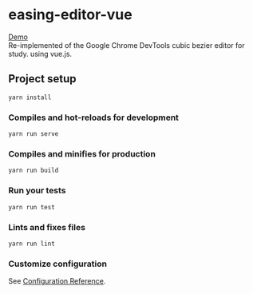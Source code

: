 # easing-editor-vue
[Demo](https://mizunoajigawakaru.github.io/easing-editor-vue/)  
Re-implemented of the Google Chrome DevTools cubic bezier editor for study. using vue.js.

## Project setup
```
yarn install
```

### Compiles and hot-reloads for development
```
yarn run serve
```

### Compiles and minifies for production
```
yarn run build
```

### Run your tests
```
yarn run test
```

### Lints and fixes files
```
yarn run lint
```

### Customize configuration
See [Configuration Reference](https://cli.vuejs.org/config/).
